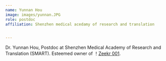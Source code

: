 ```yaml
---
name: Yunnan Hou
image: images/yunnan.JPG
role: postdoc
affiliation: Shenzhen medical acedamy of research and translation 


---
```


Dr. Yunnan Hou, Postdoc at Shenzhen Medical Academy of Research and Translation (SMART). Esteemed owner of ！[Zeekr 001](../images/zeekr.png).
